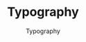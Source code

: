 ---
title: "Typography"
subtitle: "Typography"
metaTitle: "Galaxy Design System | Atoms: Typography"
metaDescription: "This is the meta description for this page"
---